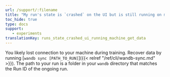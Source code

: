 ```yaml
---
url: /support/:filename
title: "My run's state is `crashed` on the UI but is still running on my machine. What do I do to get my data back?"
toc_hide: true
type: docs
support:
   - experiments
translationKey: runs_state_crashed_ui_running_machine_get_data
---
```

You likely lost connection to your machine during training. Recover data by running [`wandb sync [PATH_TO_RUN]`]({{< relref "/ref/cli/wandb-sync.md" >}}). The path to your run is a folder in your `wandb` directory that matches the Run ID of the ongoing run.